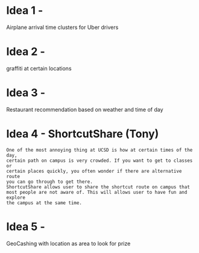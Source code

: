 # Idea 1 - 
Airplane arrival time clusters for Uber drivers
# Idea 2 - 
graffiti at certain locations
# Idea 3 - 
  Restaurant recommendation based on weather and time of day
# Idea 4 - ShortcutShare (Tony)
    One of the most annoying thing at UCSD is how at certain times of the day, 
    certain path on campus is very crowded. If you want to get to classes or
    certain places quickly, you often wonder if there are alternative route
    you can go through to get there.
    ShortcutShare allows user to share the shortcut route on campus that
    most people are not aware of. This will allows user to have fun and explore 
    the campus at the same time.


# Idea 5 - 
  GeoCashing with location as area to look for prize 
